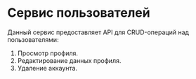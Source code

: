 # Сервис пользователей

Данный сервис предоставляет API для CRUD-операций над пользователями:
1. Просмотр профиля.
2. Редактирование данных профиля.
3. Удаление аккаунта.
